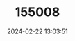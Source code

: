 ---
title: "155008"
category: "Myripristis seychellensis"
draft: false
date: 2024-02-22 13:03:51
languages:
  French: ["Poissons Soldat Rouge"]
  Undetermined: ["Seychelles-soldaat"]
  English: ["Seychelles Soldier"]
---